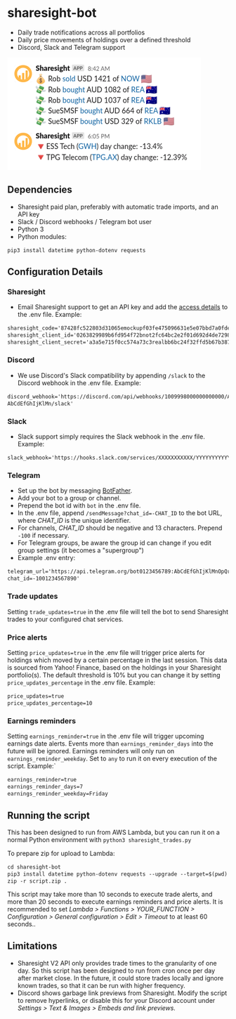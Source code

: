 # sharesight-bot
* Daily trade notifications across all portfolios
* Daily price movements of holdings over a defined threshold
* Discord, Slack and Telegram support

![screenshot of Slack message](screenshot.png?raw=true "Screenshot of Slack message")


## Dependencies
* Sharesight paid plan, preferably with automatic trade imports, and an API key
* Slack / Discord webhooks / Telegram bot user
* Python 3
* Python modules:
```
pip3 install datetime python-dotenv requests
```

## Configuration Details

### Sharesight
* Email Sharesight support to get an API key and add the [access details](https://portfolio.sharesight.com/oauth_consumers) to the .env file. Example:
```
sharesight_code='87428fc522803d31065emockupf03fe475096631e5e07bbd7a0fde60c4cf25c7'
sharesight_client_id='0263829989b6fd954f72bnot2fc64bc2e2f01d692d4de72986ea808f6e99813f'
sharesight_client_secret='a3a5e715f0cc574a73c3realbb6bc24f32ffd5b67b387244c2c909da779a1478'
```

### Discord
* We use Discord's Slack compatibility by appending `/slack` to the Discord webhook in the .env file. Example:
```
discord_webhook='https://discord.com/api/webhooks/1009998000000000000/AbCdEfGhIjKlMnOpQrStUvWxYz-AbCdEfGhIjKlMn/slack'
```

### Slack
* Slack support simply requires the Slack webhook in the .env file. Example:
```
slack_webhook='https://hooks.slack.com/services/XXXXXXXXXXX/YYYYYYYYYYY/AbCdEfGhIjKlMnOpQrStUvWxYz'
```

### Telegram
* Set up the bot by messaging [BotFather](https://telegram.me/BotFather).
* Add your bot to a group or channel.
* Prepend the bot id with `bot` in the .env file.
* In the .env file, append `/sendMessage?chat_id=-CHAT_ID` to the bot URL, where _CHAT_ID_ is the unique identifier.
* For channels, _CHAT_ID_ should be negative and 13 characters. Prepend `-100` if necessary.
* For Telegram groups, be aware the group id can change if you edit group settings (it becomes a "supergroup")
* Example .env entry:
```
telegram_url='https://api.telegram.org/bot0123456789:AbCdEfGhIjKlMnOpQrStUvWxYz/sendMessage?chat_id=-1001234567890'
```
### Trade updates
Setting `trade_updates=true` in the .env file will tell the bot to send Sharesight trades to your configured chat services.

### Price alerts
Setting `price_updates=true` in the .env file will trigger price alerts for holdings which moved by a certain percentage in the last session. This data is sourced from Yahoo! Finance, based on the holdings in your Sharesight portfolio(s). The default threshold is 10% but you can change it by setting `price_updates_percentage` in the .env file. Example:
```
price_updates=true
price_updates_percentage=10
```

### Earnings reminders
Setting `earnings_reminder=true` in the .env file will trigger upcoming earnings date alerts. Events more than `earnings_reminder_days` into the future will be ignored. Earnings reminders will only run on `earnings_reminder_weekday`. Set to `any` to run it on every execution of the script. Example:`
```
earnings_reminder=true
earnings_reminder_days=7
earnings_reminder_weekday=Friday
```

## Running the script
This has been designed to run from AWS Lambda, but you can run it on a normal Python environment with `python3 sharesight_trades.py`

To prepare zip for upload to Lambda:
```
cd sharesight-bot
pip3 install datetime python-dotenv requests --upgrade --target=$(pwd)
zip -r script.zip .
```
This script may take more than 10 seconds to execute trade alerts, and more than 20 seconds to execute earnings reminders and price alerts. It is recommended to set _Lambda > Functions > YOUR_FUNCTION > Configuration > General configuration > Edit > Timeout_ to at least 60 seconds..

## Limitations
* Sharesight V2 API only provides trade times to the granularity of one day. So this script has been designed to run from cron once per day after market close. In the future, it could store trades locally and ignore known trades, so that it can be run with higher frequency.
* Discord shows garbage link previews from Sharesight. Modify the script to remove hyperlinks, or disable this for your Discord account under _Settings > Text & Images > Embeds and link previews._
